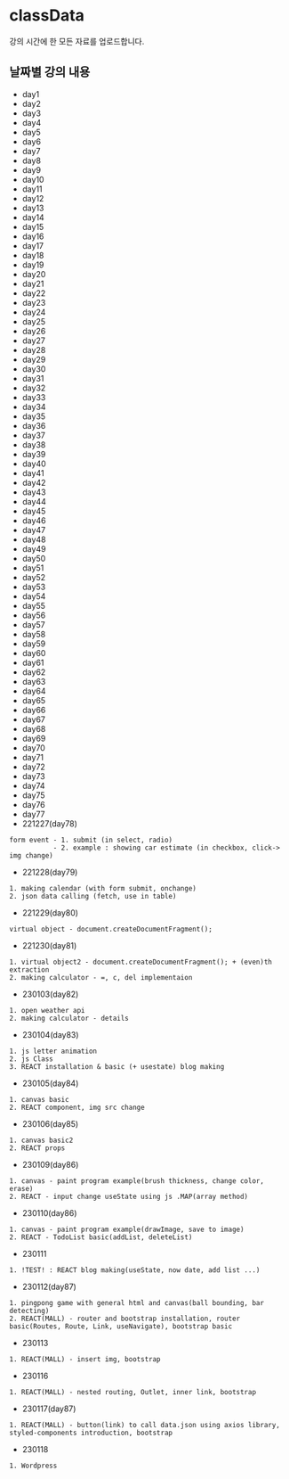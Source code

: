 # classData
강의 시간에 한 모든 자료를 업로드합니다.

## 날짜별 강의 내용
* day1
* day2
* day3
* day4
* day5
* day6
* day7
* day8
* day9
* day10
* day11
* day12
* day13
* day14
* day15
* day16
* day17
* day18
* day19
* day20
* day21
* day22
* day23
* day24
* day25
* day26
* day27
* day28
* day29
* day30
* day31
* day32
* day33
* day34
* day35
* day36
* day37
* day38
* day39
* day40
* day41
* day42
* day43
* day44
* day45
* day46
* day47
* day48
* day49
* day50
* day51
* day52
* day53
* day54
* day55
* day56
* day57
* day58
* day59
* day60
* day61
* day62
* day63
* day64
* day65
* day66
* day67
* day68
* day69
* day70
* day71
* day72
* day73
* day74
* day75
* day76
* day77
* 221227(day78)
```
form event - 1. submit (in select, radio)
           - 2. example : showing car estimate (in checkbox, click-> img change)
```
* 221228(day79)
```
1. making calendar (with form submit, onchange)
2. json data calling (fetch, use in table)
```
* 221229(day80)
```
virtual object - document.createDocumentFragment();
```
* 221230(day81)
```
1. virtual object2 - document.createDocumentFragment(); + (even)th extraction
2. making calculator - =, c, del implementaion
```
* 230103(day82)
```
1. open weather api
2. making calculator - details
```
* 230104(day83)
```
1. js letter animation
2. js Class
3. REACT installation & basic (+ usestate) blog making
```
* 230105(day84)
```
1. canvas basic
2. REACT component, img src change
```
* 230106(day85)
```
1. canvas basic2
2. REACT props
```
* 230109(day86)
```
1. canvas - paint program example(brush thickness, change color, erase)
2. REACT - input change useState using js .MAP(array method)
```
* 230110(day86)
```
1. canvas - paint program example(drawImage, save to image)
2. REACT - TodoList basic(addList, deleteList)
```
* 230111
```
1. !TEST! : REACT blog making(useState, now date, add list ...)
```
* 230112(day87)
```
1. pingpong game with general html and canvas(ball bounding, bar detecting)
2. REACT(MALL) - router and bootstrap installation, router basic(Routes, Route, Link, useNavigate), bootstrap basic
```
* 230113
```
1. REACT(MALL) - insert img, bootstrap
```
* 230116
```
1. REACT(MALL) - nested routing, Outlet, inner link, bootstrap
```
* 230117(day87)
```
1. REACT(MALL) - button(link) to call data.json using axios library, styled-components introduction, bootstrap
```
* 230118
```
1. Wordpress
```

